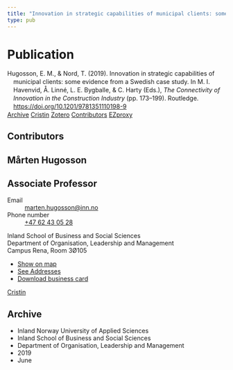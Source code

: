 ```yaml
---
title: "Innovation in strategic capabilities of municipal clients: some evidence from a Swedish case study"
type: pub
---
```

<h1>Publication</h1>
<article id="csl-bib-container-JTSEND9F" class="csl-bib-container">
  <div class="csl-bib-body" style="line-height: 1.35; padding-left: 1em; text-indent:-1em;">
  <div class="csl-entry">Hugosson, E. M., &amp; Nord, T. (2019). Innovation in strategic capabilities of municipal clients: some evidence from a Swedish case study. In M. I. Havenvid, &#xC5;. Linn&#xE9;, L. E. Bygballe, &amp; C. Harty (Eds.), <i>The Connectivity of Innovation in the Construction Industry</i> (pp. 173&#x2013;199). Routledge. <a href="https://doi.org/10.1201/9781351110198-9">https://doi.org/10.1201/9781351110198-9</a></div>
</div>
  <div class="csl-bib-buttons">
    <a href="#taxonomy-article-JTSEND9F" class="csl-bib-button">Archive</a>
    <a href="https://app.cristin.no/results/show.jsf?id=1702359" alt="Cristin URL" class="csl-bib-button">Cristin</a>
    <a href="http://zotero.org/groups/5022929/items/JTSEND9F" alt="Zotero URL" class="csl-bib-button">Zotero</a>
    <a href="#contributors-article-JTSEND9F" class="csl-bib-button">Contributors</a>
    <a href="http://ezproxy.inn.no/login?url=https://doi.org/10.1201/9781351110198-9" class="csl-bib-button">EZproxy</a>
  </div>
  <div id="csl-bib-meta-container-JTSEND9F"></div>
</article>
<div id="csl-bib-meta-JTSEND9F" class="csl-bib-meta">
  <article id="contributors-article-JTSEND9F" class="contributors-article">
    <h1>Contributors</h1>
    <div class="personas">
<div class="vrtx-hinn-person-card">
<div class="photo">
<i class="lar la-user-circle missing-person"></i>
</div>
<div class="info">
<hgroup><h1>Mårten Hugosson</h1>
<h2>Associate Professor</h2>
</hgroup><dl>
<dt>Email</dt>
<dd>
<a href="mailto:marten.hugosson@inn.no">marten.hugosson@inn.no</a>
</dd>
<dt>Phone number</dt>
<dd><a href="tel:+4762430528">
+47 62 43 05 28
</a></dd>
</dl>
<p>
Inland School of Business and Social Sciences<br>
Department of Organisation, Leadership and Management<br>
Campus Rena,
Room 3Ø105
</p>
<ul class="vrtx-hinn-links">
<li><a href="https://www.google.com/maps?q=61.13620,11.37454">Show on map</a></li>
<li><a href="https://www.inn.no/english/find-an-employee/marten-hugosson.html#vrtx-hinn-addresses">See Addresses</a></li>
<li><a href="https://www.inn.no/english/find-an-employee/marten-hugosson.html?vrtx=vcf">Download business card</a></li>
</ul>
</div>
</div>
<a href="https://app.cristin.no/persons/show.jsf?id=879091" alt="Cristin URL" class="personas-cristin">Cristin</a>
</div>
  </article>
  <article id="taxonomy-article-JTSEND9F" class="taxonomy-article">
    <h1>Archive</h1>
    <ul>
      <li>Inland Norway University of Applied Sciences</li>
      <li>Inland School of Business and Social Sciences</li>
      <li>Department of Organisation, Leadership and Management</li>
      <li>2019</li>
      <li>June</li>
    </ul>
  </article>
</div>
